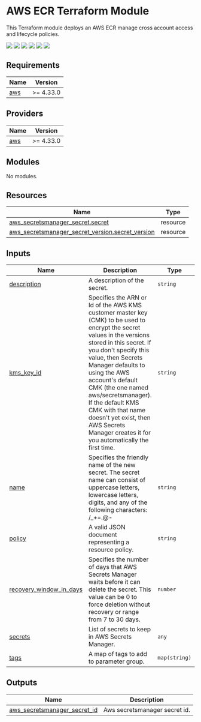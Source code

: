 # AWS ECR Terraform Module #

This Terraform module deploys an AWS ECR manage cross account access and lifecycle policies.

[![](https://github.com/idjemaoune/terraform-aws-secrets/workflows/Terraform/badge.svg)](https://github.com/idjemaoune/terraform-aws-secrets/actions?query=workflow%3ATerraform)
[![](https://img.shields.io/github/license/idjemaoune/terraform-aws-secrets)](https://github.com/idjemaoune/terraform-aws-secrets)
[![](https://img.shields.io/github/issues/idjemaoune/terraform-aws-secrets)](https://github.com/idjemaoune/terraform-aws-secrets)
[![](https://img.shields.io/github/issues-closed/idjemaoune/terraform-aws-secrets)](https://github.com/idjemaoune/terraform-aws-secrets)
[![](https://img.shields.io/github/languages/code-size/idjemaoune/terraform-aws-secrets)](https://github.com/idjemaoune/terraform-aws-secrets)
[![](https://img.shields.io/github/repo-size/idjemaoune/terraform-aws-secrets)](https://github.com/idjemaoune/terraform-aws-secrets)

<!-- BEGIN_TF_DOCS -->
## Requirements

| Name | Version |
|------|---------|
| <a name="requirement_aws"></a> [aws](#requirement\_aws) | >= 4.33.0 |

## Providers

| Name | Version |
|------|---------|
| <a name="provider_aws"></a> [aws](#provider\_aws) | >= 4.33.0 |

## Modules

No modules.

## Resources

| Name | Type |
|------|------|
| [aws_secretsmanager_secret.secret](https://registry.terraform.io/providers/hashicorp/aws/latest/docs/resources/secretsmanager_secret) | resource |
| [aws_secretsmanager_secret_version.secret_version](https://registry.terraform.io/providers/hashicorp/aws/latest/docs/resources/secretsmanager_secret_version) | resource |

## Inputs

| Name | Description | Type | Default | Required |
|------|-------------|------|---------|:--------:|
| <a name="input_description"></a> [description](#input\_description) | A description of the secret. | `string` | n/a | yes |
| <a name="input_kms_key_id"></a> [kms\_key\_id](#input\_kms\_key\_id) | Specifies the ARN or Id of the AWS KMS customer master key (CMK) to be used to encrypt the secret values in the versions stored in this secret. If you don't specify this value, then Secrets Manager defaults to using the AWS account's default CMK (the one named aws/secretsmanager). If the default KMS CMK with that name doesn't yet exist, then AWS Secrets Manager creates it for you automatically the first time. | `string` | `""` | no |
| <a name="input_name"></a> [name](#input\_name) | Specifies the friendly name of the new secret. The secret name can consist of uppercase letters, lowercase letters, digits, and any of the following characters: /\_+=.@- | `string` | n/a | yes |
| <a name="input_policy"></a> [policy](#input\_policy) | A valid JSON document representing a resource policy. | `string` | `""` | no |
| <a name="input_recovery_window_in_days"></a> [recovery\_window\_in\_days](#input\_recovery\_window\_in\_days) | Specifies the number of days that AWS Secrets Manager waits before it can delete the secret. This value can be 0 to force deletion without recovery or range from 7 to 30 days. | `number` | `30` | no |
| <a name="input_secrets"></a> [secrets](#input\_secrets) | List of secrets to keep in AWS Secrets Manager. | `any` | `[]` | no |
| <a name="input_tags"></a> [tags](#input\_tags) | A map of tags to add to parameter group. | `map(string)` | `{}` | no |

## Outputs

| Name | Description |
|------|-------------|
| <a name="output_aws_secretsmanager_secret_id"></a> [aws\_secretsmanager\_secret\_id](#output\_aws\_secretsmanager\_secret\_id) | Aws secretsmanager secret id. |
<!-- END_TF_DOCS -->